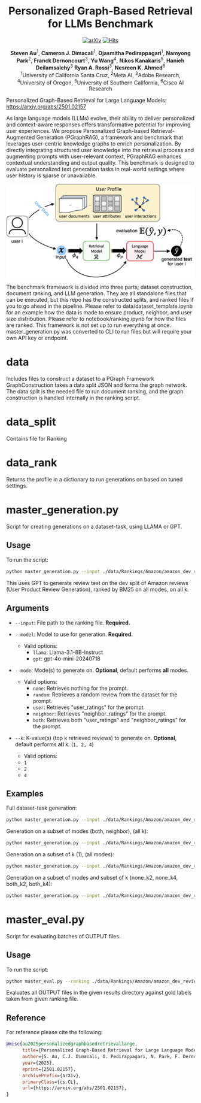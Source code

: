 <div align=center>
<h1>Personalized Graph-Based Retrieval for LLMs Benchmark</h1>

 [![arXiv](https://img.shields.io/badge/arXiv-2501.02157-b31b1b.svg)](https://arxiv.org/abs/2501.02157)
 [![Hits](https://hits.seeyoufarm.com/api/count/incr/badge.svg?url=https%3A%2F%2Farxiv.org%2Fabs%2F2501.02157&count_bg=%2379C83D&title_bg=%23555555&icon=&icon_color=%23E7E7E7&title=hits&edge_flat=false)](https://hits.seeyoufarm.com)

<div>
      <b>Steven Au</b><sup>1</sup>,
      <b>Cameron J. Dimacali</b><sup>1</sup>,
      <b>Ojasmitha Pedirappagari</b><sup>1</sup>,
      <b>Namyong Park</b><sup>2</sup>,
      <b>Franck Dernoncourt</b><sup>3</sup>,
      <b>Yu Wang</b><sup>4</sup>,
      <b>Nikos Kanakaris</b><sup>5</sup>,
      <b>Hanieh Deilamsalehy</b><sup>3</sup>
      <b>Ryan A. Rossi</b><sup>3</sup>,
      <b>Nesreen K. Ahmed</b><sup>6</sup>
    <div>
    <sup>1</sup>University of California Santa Cruz, <sup>2</sup>Meta AI, <sup>3</sup>Adobe Research,
<sup>4</sup>University of Oregon, <sup>5</sup>University of Southern California, <sup>6</sup>Cisco AI Research
    </div>
</div>
</div>


Personalized Graph-Based Retrieval for Large Language Models: https://arxiv.org/abs/2501.02157

As large language models (LLMs) evolve, their ability to deliver personalized and context-aware responses offers transformative potential for improving user experiences. We propose Personalized Graph-based Retrieval-Augmented Generation (PGraphRAG), a framework and benchmark that leverages user-centric knowledge graphs to enrich personalization. By directly integrating structured user knowledge into the retrieval process and augmenting prompts with user-relevant context, PGraphRAG enhances contextual understanding and output quality. This benchmark is designed to evaluate personalized text generation tasks in real-world settings where user history is sparse or unavailable. 



![ ](/pgraphrag-fig.png)



The benchmark framework is divided into three parts; dataset construction, document ranking, and LLM generation. They are all standalone files that can be executed, but this repo has the constructed splits, and ranked files if you to go ahead in the pipeline. Please refer to data/dataset_template.ipynb for an example how the data is made to ensure product, neighbor, and user size distribution. Please refer to notebook/ranking.ipynb for how the files are ranked. This framework is not set up to run everything at once. master_generation.py was converted to CLI to run files but will require your own API key or endpoint.

# data
Includes files to construct a dataset to a PGraph Framework
GraphConstruction takes a data split JSON and forms the graph network. The data split is the needed file to run document ranking, and the graph construction is handled internally in the ranking script.

# data_split
Contains file for Ranking

# data_rank 
Returns the profile in a dictionary to run generations on based on tuned settings.

# master_generation.py
Script for creating generations on a dataset-task, using LLAMA or GPT.

## Usage
To run the script:
```bash
python master_generation.py --input ./data/Rankings/Amazon/amazon_dev_reviewText_bm25.json --model gpt
```
This uses GPT to generate review text on the dev split of Amazon reviews (User Product Review Generation), ranked by BM25 on all modes, on all k.


## Arguments

- `--input`: File path to the ranking file. **Required.**
  
- `--model`: Model to use for generation. **Required.**
  - Valid options:
    - `llama`: Llama-3.1-8B-Instruct
    - `gpt`: gpt-4o-mini-20240718

- `--mode`: Mode(s) to generate on. **Optional**, default performs **all** modes.
  - Valid options:
    - `none`: Retrieves nothing for the prompt.
    - `random`: Retrieves a random review from the dataset for the prompt.
    - `user`: Retrieves "user_ratings" for the prompt.
    - `neighbor`: Retrieves "neighbor_ratings" for the prompt.
    - `both`: Retrieves both "user_ratings" and "neighbor_ratings" for the prompt.


- `--k`: K-value(s) (top k retrieved reviews) to generate on. **Optional**, default performs **all** k. (`1, 2, 4`)
    - Valid options:
    - `1`
    - `2` 
    - `4`
  

## Examples

Full dataset-task generation:
```bash
python master_generation.py --input ./data/Rankings/Amazon/amazon_dev_reviewText_bm25.json --model gpt
```

Generation on a subset of modes (both, neighbor), (all k):
```bash
python master_generation.py --input ./data/Rankings/Amazon/amazon_dev_reviewText_bm25.json --model gpt --mode both neighbor 
```

Generation on a subset of k (1), (all modes):
```bash
python master_generation.py --input ./data/Rankings/Amazon/amazon_dev_reviewText_bm25.json --model gpt --k 1
```

Generation on a subset of modes and subset of k (none_k2, none_k4, both_k2, both_k4):
```bash
python master_generation.py --input ./data/Rankings/Amazon/amazon_dev_reviewText_bm25.json --model gpt --mode none both --k 2 4
```

# master_eval.py
Script for evaluating batches of OUTPUT files.

## Usage
To run the script:
```bash
python master_eval.py --ranking ./data/Rankings/Amazon/amazon_dev_reviewText_bm25.json --results ./results/amazon_dev_reviewText_GPT_bm25
```
Evaluates all OUTPUT files in the given results directory against gold labels taken from given ranking file.

## Reference

For reference please cite the following:

```bibtex
@misc{au2025personalizedgraphbasedretrievallarge,
      title={Personalized Graph-Based Retrieval for Large Language Models}, 
      author={S. Au, C.J. Dimacali, O. Pedirappagari, N. Park, F. Dernoncourt, Y. Wang, N. Kanakaris, H. Deilamsalehy, R.A. Rossi, N.K. Ahmed},
      year={2025},
      eprint={2501.02157},
      archivePrefix={arXiv},
      primaryClass={cs.CL},
      url={https://arxiv.org/abs/2501.02157}, 
}
```
